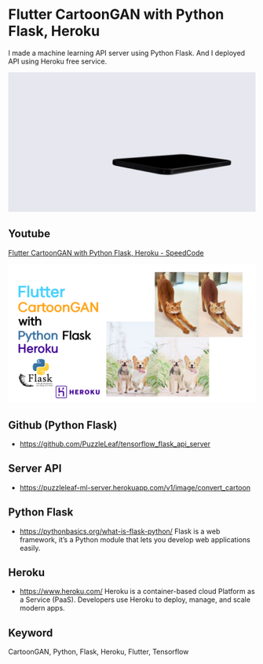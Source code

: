 # Flutter CartoonGAN with Python Flask, Heroku
I made a machine learning API server using Python Flask. And I deployed API using Heroku free service.

<p align="center">
 <img src="readme/main.gif" width='1024'/>
</p>

## Youtube
[Flutter CartoonGAN with Python Flask, Heroku - SpeedCode](https://youtu.be/kxh9BHfkD2A)
<p align="center">
 <img src="readme/youtube.png" width='1024'/>
</p>

## Github (Python Flask)
- https://github.com/PuzzleLeaf/tensorflow_flask_api_server

## Server API
- https://puzzleleaf-ml-server.herokuapp.com/v1/image/convert_cartoon

## Python Flask
- https://pythonbasics.org/what-is-flask-python/
Flask is a web framework, it’s a Python module that lets you develop web applications easily.

## Heroku
- https://www.heroku.com/
Heroku is a container-based cloud Platform as a Service (PaaS).
Developers use Heroku to deploy, manage, and scale modern apps.

## Keyword
CartoonGAN, Python, Flask, Heroku, Flutter, Tensorflow
